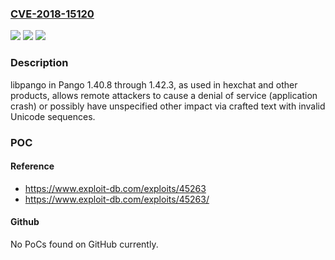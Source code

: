 ### [CVE-2018-15120](https://cve.mitre.org/cgi-bin/cvename.cgi?name=CVE-2018-15120)
![](https://img.shields.io/static/v1?label=Product&message=n%2Fa&color=blue)
![](https://img.shields.io/static/v1?label=Version&message=n%2Fa&color=blue)
![](https://img.shields.io/static/v1?label=Vulnerability&message=n%2Fa&color=brighgreen)

### Description

libpango in Pango 1.40.8 through 1.42.3, as used in hexchat and other products, allows remote attackers to cause a denial of service (application crash) or possibly have unspecified other impact via crafted text with invalid Unicode sequences.

### POC

#### Reference
- https://www.exploit-db.com/exploits/45263
- https://www.exploit-db.com/exploits/45263/

#### Github
No PoCs found on GitHub currently.

